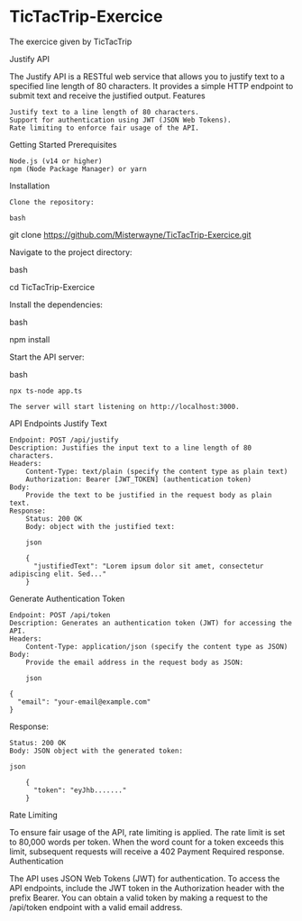 # TicTacTrip-Exercice
The exercice given by TicTacTrip


Justify API

The Justify API is a RESTful web service that allows you to justify text to a specified line length of 80 characters. It provides a simple HTTP endpoint to submit text and receive the justified output.
Features

    Justify text to a line length of 80 characters.
    Support for authentication using JWT (JSON Web Tokens).
    Rate limiting to enforce fair usage of the API.

Getting Started
Prerequisites

    Node.js (v14 or higher)
    npm (Node Package Manager) or yarn

Installation

    Clone the repository:

    bash

git clone https://github.com/Misterwayne/TicTacTrip-Exercice.git

Navigate to the project directory:

bash

cd TicTacTrip-Exercice

Install the dependencies:

bash

npm install

Start the API server:

bash

    npx ts-node app.ts

    The server will start listening on http://localhost:3000.

API Endpoints
Justify Text

    Endpoint: POST /api/justify
    Description: Justifies the input text to a line length of 80 characters.
    Headers:
        Content-Type: text/plain (specify the content type as plain text)
        Authorization: Bearer [JWT_TOKEN] (authentication token)
    Body:
        Provide the text to be justified in the request body as plain text.
    Response:
        Status: 200 OK
        Body: object with the justified text:

        json

        {
          "justifiedText": "Lorem ipsum dolor sit amet, consectetur adipiscing elit. Sed..."
        }

Generate Authentication Token

    Endpoint: POST /api/token
    Description: Generates an authentication token (JWT) for accessing the API.
    Headers:
        Content-Type: application/json (specify the content type as JSON)
    Body:
        Provide the email address in the request body as JSON:

        json

    {
      "email": "your-email@example.com"
    }

Response:

    Status: 200 OK
    Body: JSON object with the generated token:

    json

        {
          "token": "eyJhb......."
        }

Rate Limiting

To ensure fair usage of the API, rate limiting is applied. The rate limit is set to 80,000 words per token. When the word count for a token exceeds this limit, subsequent requests will receive a 402 Payment Required response.
Authentication

The API uses JSON Web Tokens (JWT) for authentication. To access the API endpoints, include the JWT token in the Authorization header with the prefix Bearer. You can obtain a valid token by making a request to the /api/token endpoint with a valid email address.